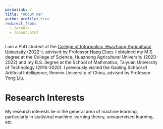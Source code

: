 ```yaml
---
permalink: /
title: "About me"
author_profile: true
redirect_from: 
  - /about/
  - /about.html
---
```


I am a PhD student at the [College of Informatics, Huazhong Agricultural University](https://coi.hzau.edu.cn/) (2022-), advised by Professor [Hong Chen](https://chenhongml.github.io/). I obtained my M.S. degree at the College of Science, Huazhong Agricultural University (2020-2022) and my B.S. degree at the School of Mathmatics, Taiyuan University of Technology (2016-2020). I previously visited the Gaoling School of Artificial Intelligence, Renmin University of China, advised by Professor [Yong Liu](https://liuyonggsai.github.io/chinese/).

Research Interests
======
My research interests lie in the general area of machine learning, particularly in statistical machine learning theory, unsupervised learning, etc.

